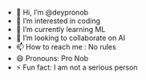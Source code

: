- 👋 Hi, I’m @deypronob
- 👀 I’m interested in coding
- 🌱 I’m currently learning ML
- 💞️ I’m looking to collaborate on AI
- 📫 How to reach me : No rules
- 😄 Pronouns: Pro Nob
- ⚡ Fun fact: I am not a serious person
